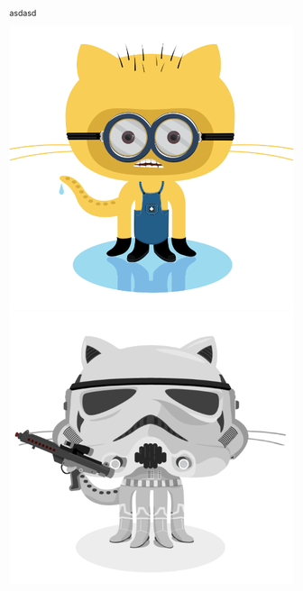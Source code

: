 
asdasd

![Minion](./assets/minion.png)
![Stormtroopocat](./assets/stormtroopocat.jpg "The Stormtroopocat")
